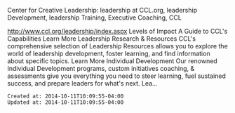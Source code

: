 
Center for Creative Leadership: leadership at CCL.org, leadership Development, leadership Training, Executive Coaching, CCL

<http://www.ccl.org/leadership/index.aspx>
Levels of Impact A Guide to CCL's Capabilities Learn More Leadership Research & Resources CCL's comprehensive selection of Leadership Resources allows you to explore the world of leadership development, foster learning, and find information about specific topics. Learn More Individual Development Our renowned Individual Development programs, custom initiatives coaching, & assessments give you everything you need to steer learning, fuel sustained success, and prepare leaders for what's next. Lea...

    Created at: 2014-10-11T10:09:55-04:00
    Updated at: 2014-10-11T10:09:55-04:00

